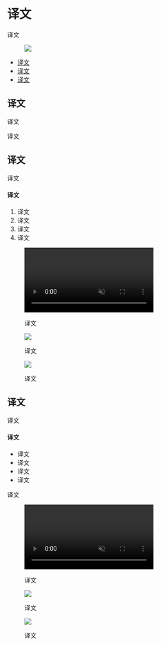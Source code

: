 <div class="article__intro">

[en]: <> (Search)
# 译文

[en]: <> (Search allows users to quickly find app content.)
译文

<figure>

![]({assets_path}/navigation/search/search-hero-1.png)

</figure>

<nav>

[en]: <> (Usage)
[en]: <> (Persistent search)
[en]: <> (Expandable search)
* [译文](#usage)
* [译文](#persistent-search)
* [译文](#expandable-search)

</nav>

</div><div class="article__body">

[en]: <> (Usage)
<h2 id="usage">译文</h2>

[en]: <> (Search allows users to quickly locate content across an app. Basic search enables users to input a query into a search text field to view related results. )
译文

[en]: <> (Search query input methods can be extended to include historical suggestions, auto-completion of queries, and voice input.)
译文

[en]: <> (Persistent search)
<h2 id="persistent-search">译文</h2>

[en]: <> (Use persistent search when search is the primary focus of your app. The search text field is presented inside of a search bar, ready to receive focus.)
译文

[en]: <> (Usage)
#### 译文

[en]: <> (When in focus, the search experience expands to fill the entire screen. Optionally, historical search suggestions can displayed below the text field.)
[en]: <> (A user can type a query or select from a suggestion \(if available\). Upon pressing Return, the search is submitted.)
[en]: <> (Search results are displayed below the search bar.)
[en]: <> (To release focus from the search box and dismiss search suggestions, the user taps the Up arrow.)
1. 译文
2. 译文
3. 译文
4. 译文

<figure>

<video controls loop muted preload="metadata" class="mdui-video-fluid">
<source data-src="{assets_path}/navigation/search/baseline-persistent-v03.mp4" src="{assets_path}/navigation/search/baseline-persistent-v03.mp4" type="video/mp4">
</video>

<figcaption>

[en]: <> (Persistent search field receiving focus, loading results, and returning to an unfocused state)
译文

</figcaption>

</figure>

<div class="mdui-row-sm-2"><div class="mdui-col">

<figure>

![]({assets_path}/navigation/search/persistentsearch-1.png)

<figcaption>

[en]: <> (Persistent search bar without focus \(default\))
译文

</figcaption></figure>

</div><div class="mdui-col">

<figure>

![]({assets_path}/navigation/search/persistentsearch-2.png)

<figcaption>

[en]: <> (Persistent search bar in focus, with cards of suggested queries below)
译文

</figcaption></figure>

</div></div>

[en]: <> (Expandable search)
<h2 id="expandable-search">译文</h2>

[en]: <> (Use expandable search when search is not the primary focus of your app. Expandable search displays a search icon in the toolbar, instead of an open search text box.)
译文

[en]: <> (Usage)
#### 译文

[en]: <> (The user taps the search icon \(in the toolbar\) to transform it into a focused search bar.)
[en]: <> (As a user types, historical search suggestions can be shown beneath the search bar.)
[en]: <> (Upon entering a query or choosing a suggestion, pressing Return submits the search.)
[en]: <> (Results appear below the search bar and scroll beneath it.)
* 译文
* 译文
* 译文
* 译文

[en]: <> (When displaying results, the search text field remains visible, but not in focus. Tapping the Up arrow releases the focus from search, dismisses suggestions and the on-screen keyboard, and returns the toolbar to its original state.)
译文

<figure>

<video controls loop muted preload="metadata" class="mdui-video-fluid">
<source data-src="{assets_path}/navigation/search/baseline-expandable-v02.mp4" src="{assets_path}/navigation/search/baseline-expandable-v02.mp4" type="video/mp4">
</video>

<figcaption>

[en]: <> (Expandable search bar opening from an icon and loading results)
译文

</figcaption>

</figure>

<div class="mdui-row-sm-2"><div class="mdui-col">

<figure>

![]({assets_path}/navigation/search/expandingsearch-1.png)

<figcaption>

[en]: <> (Expandable search in its default state)
译文

</figcaption></figure>

</div><div class="mdui-col">

<figure>

![]({assets_path}/navigation/search/expandingsearch-3.png)

<figcaption>

[en]: <> (Search text field in focus with auto-complete suggestions)
译文

</figcaption></figure>

</div></div>
</div>
